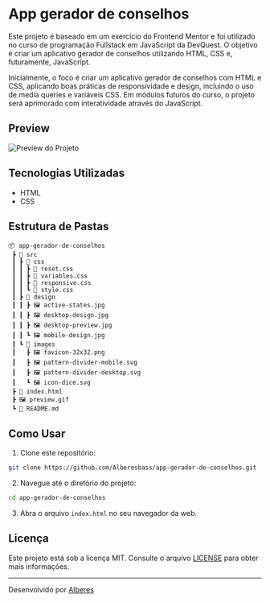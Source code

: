 # App gerador de conselhos
Este projeto é baseado em um exercício do Frontend Mentor e foi utilizado no curso de programação Fullstack em JavaScript da DevQuest. O objetivo é criar um aplicativo gerador de conselhos utilizando HTML, CSS e, futuramente, JavaScript.

Inicialmente, o foco é criar um aplicativo gerador de conselhos com HTML e CSS, aplicando boas práticas de responsividade e design, incluindo o uso de media queries e variáveis CSS. Em módulos futuros do curso, o projeto será aprimorado com interatividade através do JavaScript.

## Preview

![Preview do Projeto](./app-gerador-de-conselhos/preview.gif)

## Tecnologias Utilizadas

- HTML
- CSS

## Estrutura de Pastas

```
📦 app-gerador-de-conselhos
 ┣ 📂 src
 ┃ ┣ 📂 css
 ┃ ┃ ┣ 📜 reset.css
 ┃ ┃ ┣ 📜 variables.css
 ┃ ┃ ┣ 📜 responsive.css
 ┃ ┃ ┗ 📜 style.css
 ┃ ┣ 📂 design 
 ┃ ┃ ┣ 🖼️ active-states.jpg
 ┃ ┃ ┣ 🖼️ desktop-design.jpg
 ┃ ┃ ┣ 🖼️ desktop-preview.jpg
 ┃ ┃ ┗ 🖼️ mobile-design.jpg
 ┃ ┗ 📂 images
 ┃   ┣ 🖼️ favicon-32x32.png
 ┃   ┣ 🖼️ pattern-divider-mobile.svg
 ┃   ┣ 🖼️ pattern-divider-desktop.svg 
 ┃   ┗ 🖼️ icon-dice.svg
 ┣ 📜 index.html
 ┣ 🖼️ preview.gif
 ┗ 📜 README.md
```

## Como Usar

1. Clone este repositório:

```bash
git clone https://github.com/Alberesbass/app-gerador-de-conselhos.git
```

2. Navegue até o diretório do projeto:

```bash
cd app-gerador-de-conselhos
```

3. Abra o arquivo `index.html` no seu navegador da web.

## Licença

Este projeto está sob a licença MIT. Consulte o arquivo [LICENSE](./LICENSE) para obter mais informações.

---

Desenvolvido por [Alberes](https://github.com/Alberesbass)
